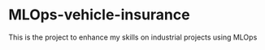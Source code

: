 # MLOps-vehicle-insurance
This is the project to enhance my skills on industrial projects using MLOps
